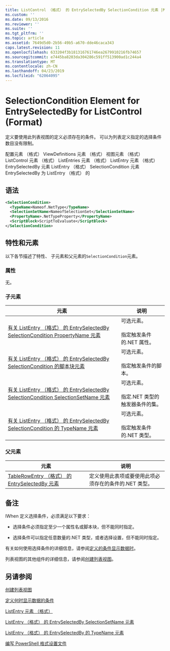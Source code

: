 ```yaml
---
title: ListControl （格式） 的 EntrySelectedBy SelectionCondition 元素 |Microsoft Docs
ms.custom: ''
ms.date: 09/13/2016
ms.reviewer: ''
ms.suite: ''
ms.tgt_pltfrm: ''
ms.topic: article
ms.assetid: 7649d5d0-2b56-49b5-a670-dde46caca343
caps.latest.revision: 11
ms.openlocfilehash: 633204f3b181316761746ea2679910216fb74657
ms.sourcegitcommit: e7445ba8203da304286c591ff513900ad1c244a4
ms.translationtype: MT
ms.contentlocale: zh-CN
ms.lasthandoff: 04/23/2019
ms.locfileid: "62064095"
---
```

# <a name="selectioncondition-element-for-entryselectedby-for-listcontrol-format"></a>SelectionCondition Element for EntrySelectedBy for ListControl (Format)

定义要使用此列表视图的定义必须存在的条件。 可以为列表定义指定的选择条件数目没有限制。

配置元素 （格式） ViewDefinitions 元素 （格式） 视图元素 （格式） ListControl 元素 （格式） ListEntries 元素 （格式） ListEntry 元素 （格式） EntrySelectedBy 元素 ListEntry （格式） SelectionCondition 元素EntrySelectedBy 为 ListEntry （格式） 的

## <a name="syntax"></a>语法

```xml
<SelectionCondition>
  <TypeName>Nameof.NetType</TypeName>
  <SelectionSetName>NameofSelectionSet</SelectionSetName>
  <PropertyName>.NetTypeProperty</PropertyName>
  <ScriptBlock>ScriptToEvaluate</ScriptBlock>
</SelectionCondition>
```

## <a name="attributes-and-elements"></a>特性和元素

以下各节描述了特性、 子元素和父元素的`SelectionCondition`元素。

### <a name="attributes"></a>属性

无。

### <a name="child-elements"></a>子元素

|元素|说明|
|-------------|-----------------|
|[有关 ListEntry （格式） 的 EntrySelectedBy SelectionCondition PropertyName 元素](./propertyname-element-for-selectioncondition-for-entryselectedby-for-listcontrol-format.md)|可选元素。<br /><br /> 指定触发条件的.NET 属性。|
|[有关 ListEntry （格式） 的 EntrySelectedBy SelectionCondition 的脚本块元素](./scriptblock-element-for-selectioncondition-for-entryselectedby-for-listcontrol-format.md)|可选元素。<br /><br /> 指定触发条件的脚本。|
|[有关 ListEntry （格式） 的 EntrySelectedBy SelectionCondition SelectionSetName 元素](./selectionsetname-element-for-selectioncondition-for-entryselectedby-for-listentry-format.md)|可选元素。<br /><br /> 指定.NET 类型的触发器条件的集。|
|[有关 ListEntry （格式） 的 EntrySelectedBy SelectionCondition 的 TypeName 元素](./typename-element-for-selectioncondition-for-entryselectedby-for-listcontrol-format.md)|可选元素。<br /><br /> 指定触发条件的.NET 类型。|

### <a name="parent-elements"></a>父元素

|元素|说明|
|-------------|-----------------|
|[TableRowEntry （格式） 的 EntrySelectedBy 元素](./entryselectedby-element-for-tablerowentry-for-tablecontrol-format.md)|定义使用此表项或要使用此项必须存在的条件的.NET 类型。|

## <a name="remarks"></a>备注

lWhen 定义选择条件，必须满足以下要求：

- 选择条件必须指定至少一个属性名或脚本块，但不能同时指定。

- 选择条件可以指定任意数量的.NET 类型，或者选择设置，但不能同时指定。

有关如何使用选择条件的详细信息，请参阅[定义的条件显示数据时](./defining-conditions-for-displaying-data.md)。

列表视图的其他组件的详细信息，请参阅[创建列表视图](./creating-a-list-view.md)。

## <a name="see-also"></a>另请参阅

[创建列表视图](./creating-a-list-view.md)

[定义何时显示数据的条件](./defining-conditions-for-displaying-data.md)

[ListEntry 元素 （格式）](./listentry-element-for-listcontrol-format.md)

[ListEntry （格式） 的 EntrySelectedBy SelectionSetName 元素](./selectionsetname-element-for-entryselectedby-for-listcontrol-format.md)

[ListEntry （格式） 的 EntrySelectedBy 的 TypeName 元素](http://msdn.microsoft.com/en-us/fcd4daa6-f3fd-43f7-a468-03c582d34533)

[编写 PowerShell 格式设置文件](./writing-a-powershell-formatting-file.md)
